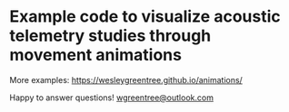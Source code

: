 # Example code to visualize acoustic telemetry studies through movement animations

More examples: https://wesleygreentree.github.io/animations/

Happy to answer questions! wgreentree@outlook.com
